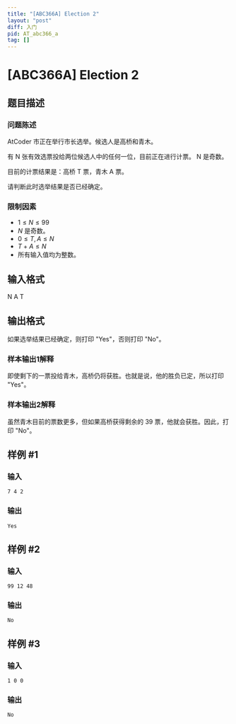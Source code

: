 ```yaml
---
title: "[ABC366A] Election 2"
layout: "post"
diff: 入门
pid: AT_abc366_a
tag: []
---
```


# [ABC366A] Election 2

## 题目描述

### 问题陈述
AtCoder 市正在举行市长选举。候选人是高桥和青木。

有 N 张有效选票投给两位候选人中的任何一位，目前正在进行计票。 N 是奇数。

目前的计票结果是：高桥 
T 票，青木 
A 票。

请判断此时选举结果是否已经确定。
### 限制因素

- $1 \leq N \leq 99$
- $N$ 是奇数。
- $0 \leq T, A \leq N$
- $T + A \leq N$
- 所有输入值均为整数。

## 输入格式

N A T

## 输出格式

如果选举结果已经确定，则打印 "Yes"，否则打印 "No"。
### 样本输出1解释

即使剩下的一票投给青木，高桥仍将获胜。也就是说，他的胜负已定，所以打印 "Yes"。
### 样本输出2解释
虽然青木目前的票数更多，但如果高桥获得剩余的 $39$ 票，他就会获胜。因此，打印 "No"。

## 样例 #1

### 输入

```
7 4 2
```

### 输出

```
Yes
```

## 样例 #2

### 输入

```
99 12 48
```

### 输出

```
No
```

## 样例 #3

### 输入

```
1 0 0
```

### 输出

```
No
```

